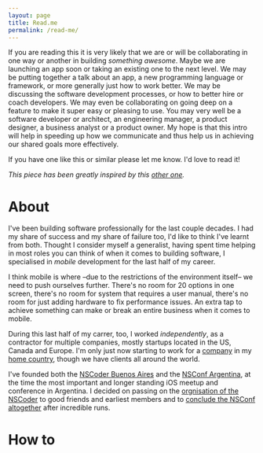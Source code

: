 ```yaml
---
layout: page
title: Read.me
permalink: /read-me/
---
```


If you are reading this it is very likely that we are or will be collaborating in one way or another in building *something awesome*. Maybe we are launching an app soon or taking an existing one to the next level. We may be putting together a talk about an app, a new programming language or framework, or more generally just how to work better. We may be discussing the software development processes, or how to better hire or coach developers. We may even be collaborating on going deep on a feature to make it super easy or pleasing to use. You may very well be a software developer or architect, an engineering manager, a product designer, a business analyst or a product owner. My hope is that this intro will help in speeding up how we communicate and thus help us in achieving our shared goals more effectively.

If you have one like this or similar please let me know. I'd love to read it!

_This piece has been greatly inspired by this [other one](https://randsinrepose.com/archives/how-to-rands/)._

# About

I've been building software professionally for the last couple decades. I had my share of success and my share of failure too, I'd like to think I've learnt from both. Thought I consider myself a generalist, having spent time helping in most roles you can think of when it comes to building software, I specialised in _mobile_ development for the last half of my career.

I think mobile is where –due to the restrictions of the environment itself– we need to push ourselves further. There's no room for 20 options in one screen, there's no room for system that requires a user manual, there's no room for just adding hardware to fix performance issues. An extra tap to achieve something can make or break an entire business when it comes to mobile.

During this last half of my carrer, too, I worked _independently_, as a contractor for multiple companies, mostly startups located in the US, Canada and Europe. I'm only just now starting to work for a [company](https://www.globant.com/) in my [home country](https://en.wikipedia.org/wiki/Argentina), though we have clients all around the world.

I've founded both the [NSCoder Buenos Aires](https://nscoderba.tumblr.com) and the [NSConf Argentina](http://nsconfarg.com), at the time the most important and longer standing iOS meetup and conference in Argentina. I decided on passing on the [orgnisation of the NSCoder](https://mariano.zerously.com/post/66670579060/hosting-an-nscoder) to good friends and earliest members and to [conclude the NSConf altogether](http://zerously.com/2019/10/13/nsconf-arg-end.html) after incredible runs.

# How to

